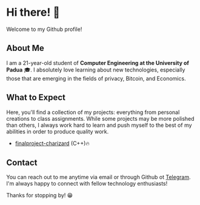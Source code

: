 # Hi there! 👋

Welcome to my Github profile! 

## About Me

I am a 21-year-old student of **Computer Engineering at the University of Padua** 🎓. I absolutely love learning about new technologies, especially those that are emerging in the fields of privacy, Bitcoin, and Economics.

## What to Expect

Here, you'll find a collection of my projects: everything from personal creations to class assignments. While some projects may be more polished than others, I always work hard to learn and push myself to the best of my abilities in order to produce quality work.

  - [finalproject-charizard](https://github.com/andreapdn/finalproject-charizard.git) (C++)🔥

## Contact

You can reach out to me anytime via email or through Github ot [Telegram](https://t.me/paro_t). I'm always happy to connect with fellow technology enthusiasts! 

Thanks for stopping by! 😁
